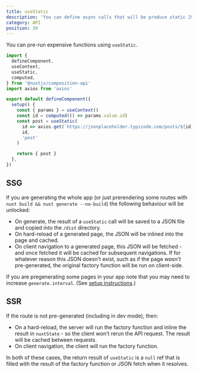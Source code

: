 ```yaml
---
title: useStatic
description: 'You can define async calls that will be produce static JSON on site generation.'
category: API
position: 39
---
```


You can pre-run expensive functions using `useStatic`.

```ts
import {
  defineComponent,
  useContext,
  useStatic,
  computed,
} from '@nuxtjs/composition-api'
import axios from 'axios'

export default defineComponent({
  setup() {
    const { params } = useContext()
    const id = computed(() => params.value.id)
    const post = useStatic(
      id => axios.get(`https://jsonplaceholder.typicode.com/posts/${id}`),
      id,
      'post'
    )

    return { post }
  },
})
```

## SSG

If you are generating the whole app (or just prerendering some routes with `nuxt build && nuxt generate --no-build`) the following behaviour will be unlocked:

- On generate, the result of a `useStatic` call will be saved to a JSON file and copied into the `/dist` directory.
- On hard-reload of a generated page, the JSON will be inlined into the page and cached.
- On client navigation to a generated page, this JSON will be fetched - and once fetched it will be cached for subsequent navigations. If for whatever reason this JSON doesn't exist, such as if the page _wasn't_ pre-generated, the original factory function will be run on client-side.

<alert>

If you are pregenerating some pages in your app note that you may need to increase `generate.interval`. (See [setup instructions](/getting-started/setup).)

</alert>

## SSR

If the route is not pre-generated (including in dev mode), then:

- On a hard-reload, the server will run the factory function and inline the result in `nuxtState` - so the client won't rerun the API request. The result will be cached between requests.
- On client navigation, the client will run the factory function.

In both of these cases, the return result of `useStatic` is a `null` ref that is filled with the result of the factory function or JSON fetch when it resolves.

